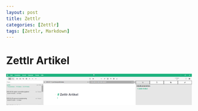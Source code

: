 ```yaml
---
layout: post
title: Zettlr 
categories: [Zettlr]
tags: [Zettlr, Markdown]
---
```

# Zettlr Artikel 

![ef915c042824140757b2b916014c5437.png](../pic/ef915c042824140757b2b916014c5437.png)

